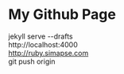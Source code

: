 # My Github Page
jekyll serve --drafts  
http://localhost:4000  
http://ruby.simapse.com  
git push origin  
